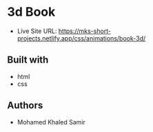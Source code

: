 # 3d Book

- Live Site URL: https://mks-short-projects.netlify.app/css/animations/book-3d/

## Built with

- html
- css

## Authors

- Mohamed Khaled Samir
